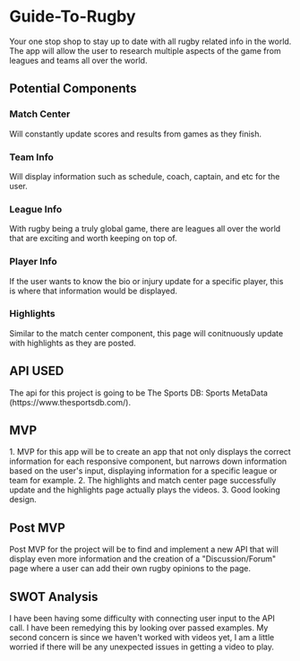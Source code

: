 <h1> Guide-To-Rugby </h1>
Your one stop shop to stay up to date with all rugby related info in the world.
The app will allow the user to research multiple aspects of the game from leagues 
and teams all over the world. 

<h2>Potential Components</h2>
  <h3>Match Center</h3>
    Will constantly update scores and results from games as they finish.
  <h3>Team Info</h3>
    Will display information such as schedule, coach, captain, and etc for the user.
  <h3>League Info</h3>
    With rugby being a truly global game, there are leagues all over the world that are exciting and worth keeping on top of.
  <h3>Player Info</h3>
    If the user wants to know the bio or injury update for a specific player, this is where that information would be displayed.
  <h3>Highlights</h3>
    Similar to the match center component, this page will conitnuously update with highlights as they are posted.

<h2>API USED</h2>
  The api for this project is going to be The Sports DB: Sports MetaData (https://www.thesportsdb.com/).

<h2>MVP</h2>
  1. MVP for this app will be to create an app that not only displays the correct information for each responsive component, but narrows down information based on the user's input, displaying information 
  for a specific league or team for example.
  2. The highlights and match center page successfully update and the highlights page actually plays the videos.
  3. Good looking design.

<h2>Post MVP</h2>
  Post MVP for the project will be to find and implement a new API that will display even more information and
  the creation of a "Discussion/Forum" page where a user can add their own rugby opinions to the page.

<h2>SWOT Analysis</h2>
  I have been having some difficulty with connecting user input to the API call. I have been remedying this by looking over passed examples. My second concern is since we haven't worked with videos yet, I am a little worried if there will be any unexpected issues in getting a video to play.
